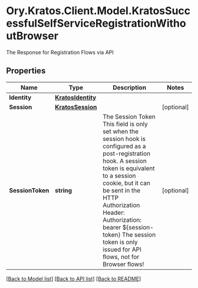 # Ory.Kratos.Client.Model.KratosSuccessfulSelfServiceRegistrationWithoutBrowser
The Response for Registration Flows via API

## Properties

Name | Type | Description | Notes
------------ | ------------- | ------------- | -------------
**Identity** | [**KratosIdentity**](KratosIdentity.md) |  | 
**Session** | [**KratosSession**](KratosSession.md) |  | [optional] 
**SessionToken** | **string** | The Session Token  This field is only set when the session hook is configured as a post-registration hook.  A session token is equivalent to a session cookie, but it can be sent in the HTTP Authorization Header:  Authorization: bearer ${session-token}  The session token is only issued for API flows, not for Browser flows! | [optional] 

[[Back to Model list]](../README.md#documentation-for-models) [[Back to API list]](../README.md#documentation-for-api-endpoints) [[Back to README]](../README.md)

